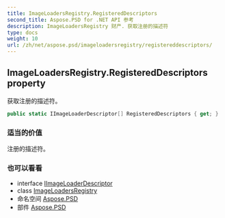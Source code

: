 ```yaml
---
title: ImageLoadersRegistry.RegisteredDescriptors
second_title: Aspose.PSD for .NET API 参考
description: ImageLoadersRegistry 财产. 获取注册的描述符
type: docs
weight: 10
url: /zh/net/aspose.psd/imageloadersregistry/registereddescriptors/
---
```

## ImageLoadersRegistry.RegisteredDescriptors property

获取注册的描述符。

```csharp
public static IImageLoaderDescriptor[] RegisteredDescriptors { get; }
```

### 适当的价值

注册的描述符。

### 也可以看看

* interface [IImageLoaderDescriptor](../../iimageloaderdescriptor/)
* class [ImageLoadersRegistry](../)
* 命名空间 [Aspose.PSD](../../imageloadersregistry/)
* 部件 [Aspose.PSD](../../../)


